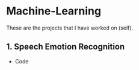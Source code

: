 # Machine-Learning
These are the projects that I have worked on (self).


## 1. Speech Emotion Recognition
  - Code

